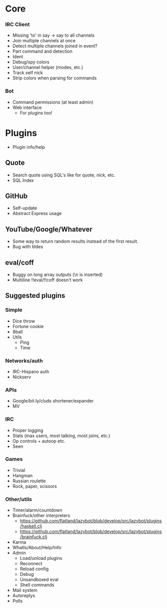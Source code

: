 # Core

### IRC Client

- Missing 'to' in say -> say to all channels
- Join multiple channels at once
- Detect multiple channels joined in event?
- Part command and detection
- Ident
- Debug/spy colors
- User/channel helper (modes, etc.)
- Track self nick
- Strip colors when parsing for commands

### Bot

- Command permissions (at least admin)
- Web interface
   - For plugins too!

# Plugins

- Plugin info/help

## Quote

- Search quote using SQL's like for quote, nick, etc.
- SQL Index

## GitHub

- Self-update
- Abstract Express usage

## YouTube/Google/Whatever
- Some way to return random results instead of the first result.
- Bug with tildes

## eval/coff
- Buggy on long array outputs (\n is inserted)
- Multiline !!eval/!!coff doesn't work

## Suggested plugins

### Simple
- Dice throw
- Fortune cookie
- 8ball
- Utils
   - Ping
   - Time

### Networks/auth
- IRC-Hispano auth
- Nickserv

### APIs
- Google/bit.ly/cluds shortener/expander
- MV

### IRC
- Proper logging
- Stats (max users, most talking, most joins, etc.)
- Op controls + autoop etc.
- Seen

### Games
- Trivial
- Hangman
- Russian roulette
- Rock, paper, scissors

### Other/utils
- Timer/alarm/countdown
- Brainfuck/other interpreters
   - https://github.com/flatland/lazybot/blob/develop/src/lazybot/plugins/haskell.clj
   - https://github.com/flatland/lazybot/blob/develop/src/lazybot/plugins/brainfuck.clj
- Karma
- WhatIs/About/Help/Info
- Admin
   - Load/unload plugins
   - Reconnect
   - Reload config
   - Debug
   - Unsandboxed eval
   - Shell commands
- Mail system
- Autoreplys
- Polls

